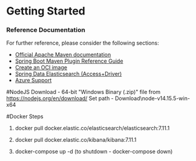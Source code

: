 # Getting Started

### Reference Documentation
For further reference, please consider the following sections:

* [Official Apache Maven documentation](https://maven.apache.org/guides/index.html)
* [Spring Boot Maven Plugin Reference Guide](https://docs.spring.io/spring-boot/docs/2.3.9.BUILD-SNAPSHOT/maven-plugin/reference/html/)
* [Create an OCI image](https://docs.spring.io/spring-boot/docs/2.3.9.BUILD-SNAPSHOT/maven-plugin/reference/html/#build-image)
* [Spring Data Elasticsearch (Access+Driver)](https://docs.spring.io/spring-boot/docs/2.4.2/reference/htmlsingle/#boot-features-elasticsearch)
* [Azure Support](https://github.com/Microsoft/azure-spring-boot/tree/master/azure-spring-boot)

#NodeJS
Download - 64-bit "Windows Binary (.zip)" file from https://nodejs.org/en/download/
Set path - Download\node-v14.15.5-win-x64

#Docker Steps
1. docker pull docker.elastic.co/elasticsearch/elasticsearch:7.11.1

2. docker pull docker.elastic.co/kibana/kibana:7.11.1

3. docker-compose up -d (to shutdown - docker-compose down)